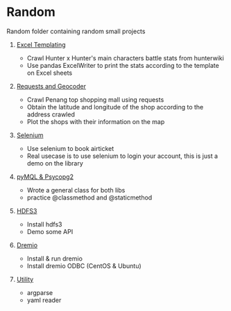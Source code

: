 # Random
Random folder containing random small projects

1. [Excel Templating](https://github.com/neurotichl/Random/tree/master/ExcelTemplating)
   - Crawl Hunter x Hunter's main characters battle stats from hunterwiki
   - Use pandas ExcelWriter to print the stats according to the template on Excel sheets
   
2. [Requests and Geocoder](https://github.com/neurotichl/Random/blob/master/Requests%20and%20Geocoder.ipynb)
   - Crawl Penang top shopping mall using requests
   - Obtain the latitude and longitude of the shop according to the address crawled
   - Plot the shops with their information on the map

3. [Selenium](https://github.com/neurotichl/Random/blob/master/Selenium.ipynb)
   - Use selenium to book airticket
   - Real usecase is to use selenium to login your account, this is just a demo on the library

4. [pyMQL & Psycopg2](https://github.com/neurotichl/Random/blob/master/pyMySQL%20%26%20Psycopg2.ipynb)
   - Wrote a general class for both libs
   - practice @classmethod and @staticmethod
   
5. [HDFS3](https://github.com/neurotichl/Random/blob/master/HDFS3.ipynb)
   - Install hdfs3
   - Demo some API
   
6. [Dremio](https://github.com/neurotichl/Random/blob/master/dremio_setup.sh)
   - Install & run dremio 
   - Install dremio ODBC (CentOS & Ubuntu)

7. [Utility](https://github.com/neurotichl/Random/blob/master/Argparse%20%26%20yaml%20reader.ipynb)
   - argparse
   - yaml reader
   
